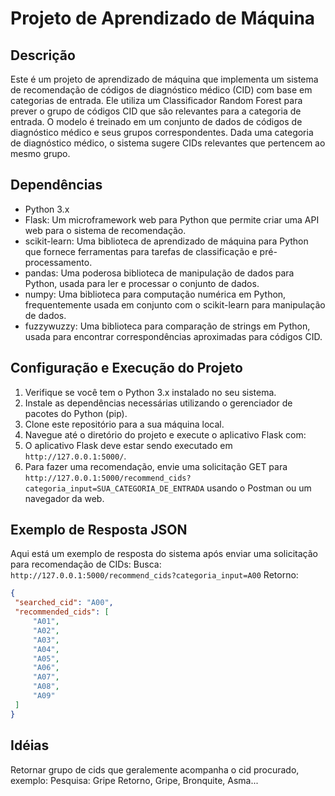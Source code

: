 # Projeto de Aprendizado de Máquina

## Descrição
Este é um projeto de aprendizado de máquina que implementa um sistema de recomendação de códigos de diagnóstico médico (CID) com base em categorias de entrada. Ele utiliza um Classificador Random Forest para prever o grupo de códigos CID que são relevantes para a categoria de entrada. O modelo é treinado em um conjunto de dados de códigos de diagnóstico médico e seus grupos correspondentes. Dada uma categoria de diagnóstico médico, o sistema sugere CIDs relevantes que pertencem ao mesmo grupo.

## Dependências
- Python 3.x
- Flask: Um microframework web para Python que permite criar uma API web para o sistema de recomendação.
- scikit-learn: Uma biblioteca de aprendizado de máquina para Python que fornece ferramentas para tarefas de classificação e pré-processamento.
- pandas: Uma poderosa biblioteca de manipulação de dados para Python, usada para ler e processar o conjunto de dados.
- numpy: Uma biblioteca para computação numérica em Python, frequentemente usada em conjunto com o scikit-learn para manipulação de dados.
- fuzzywuzzy: Uma biblioteca para comparação de strings em Python, usada para encontrar correspondências aproximadas para códigos CID.

## Configuração e Execução do Projeto
1. Verifique se você tem o Python 3.x instalado no seu sistema.
2. Instale as dependências necessárias utilizando o gerenciador de pacotes do Python (pip).
3. Clone este repositório para a sua máquina local.
4. Navegue até o diretório do projeto e execute o aplicativo Flask com: 
5. O aplicativo Flask deve estar sendo executado em `http://127.0.0.1:5000/`.
6. Para fazer uma recomendação, envie uma solicitação GET para `http://127.0.0.1:5000/recommend_cids?categoria_input=SUA_CATEGORIA_DE_ENTRADA` usando o Postman ou um navegador da web.

## Exemplo de Resposta JSON
Aqui está um exemplo de resposta do sistema após enviar uma solicitação para recomendação de CIDs:
Busca:
`http://127.0.0.1:5000/recommend_cids?categoria_input=A00`
Retorno:
```json
{
 "searched_cid": "A00",
 "recommended_cids": [
     "A01",
     "A02",
     "A03",
     "A04",
     "A05",
     "A06",
     "A07",
     "A08",
     "A09"
 ]
}
```

## Idéias 
Retornar grupo de cids que geralemente acompanha o cid procurado, exemplo:
Pesquisa: Gripe
Retorno, Gripe, Bronquite, Asma...


